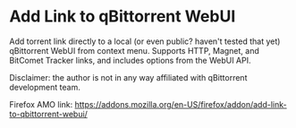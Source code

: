 # Add Link to qBittorrent WebUI

Add torrent link directly to a local (or even public? haven't tested that yet)
qBittorrent WebUI from context menu. Supports HTTP, Magnet, and BitComet Tracker
links, and includes options from the WebUI API.

Disclaimer: the author is not in any way affiliated with qBittorrent development
team.

Firefox AMO link: https://addons.mozilla.org/en-US/firefox/addon/add-link-to-qbittorrent-webui/
